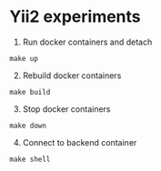 # Yii2 experiments

1. Run docker containers and detach
```
make up
```

2. Rebuild docker containers
```
make build
```

3. Stop docker containers
```
make down
```

4. Connect to backend container
```
make shell
```

